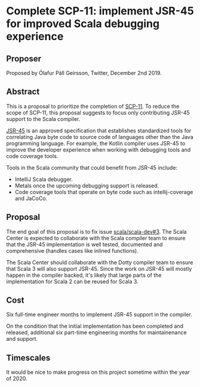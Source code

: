 # Complete SCP-11: implement JSR-45 for improved Scala debugging experience

## Proposer

Proposed by Ólafur Páll Geirsson, Twitter, December 2nd 2019.

## Abstract

This is a proposal to prioritize the completion of
[SCP-11](https://github.com/scalacenter/advisoryboard/blob/master/proposals/011-debugging-symbols.md).
To reduce the scope of SCP-11, this proposal suggests to focus only contributing
JSR-45 support to the Scala compiler.

[JSR-45](https://jcp.org/en/jsr/detail?id=45) is an approved specification that
establishes standardized tools for correlating Java byte code to source code of
languages other than the Java programming language. For example, the Kotlin
compiler uses JSR-45 to improve the developer experience when working with
debugging tools and code coverage tools.

Tools in the Scala community that could benefit from JSR-45 include:

- IntelliJ Scala debugger.
- Metals once the upcoming debugging support is released.
- Code coverage tools that operate on byte code such as intellij-coverage and
  JaCoCo.

## Proposal

The end goal of this proposal is to fix issue
[scala/scala-dev#3](https://github.com/scala/scala-dev/issues/3). The Scala
Center is expected to collaborate with the Scala compiler team to ensure that
the JSR-45 implementation is well tested, documented and comprehensive (handles
cases like inlined functions).

The Scala Center should collaborate with the Dotty compiler team to ensure that
Scala 3 will also support JSR-45. Since the work on JSR-45 will mostly happen in
the compiler backed, it's likely that large parts of the implementation for
Scala 2 can be reused for Scala 3.

## Cost

Six full-time engineer months to implement JSR-45 support in the compiler.

On the condition that the initial implementation has been completed and
released, additional six part-time engineering months for maintainenance and
support.

## Timescales

It would be nice to make progress on this project sometime within the year
of 2020.
